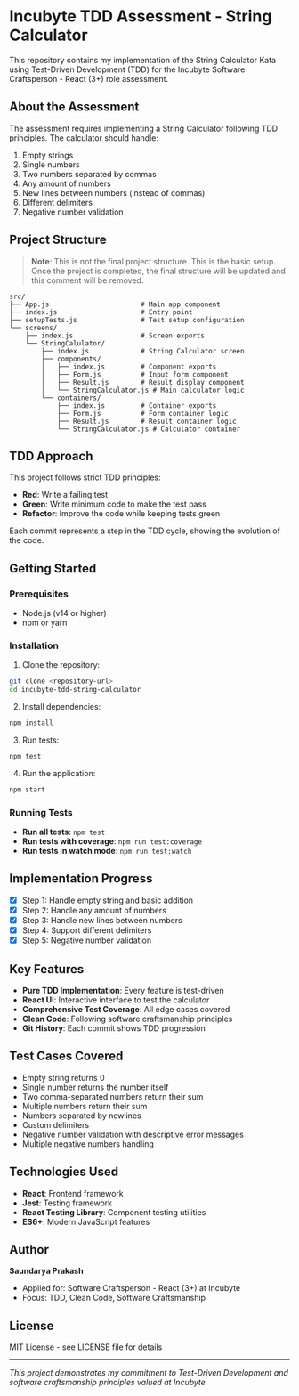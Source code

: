 # Incubyte TDD Assessment - String Calculator

This repository contains my implementation of the String Calculator Kata using Test-Driven Development (TDD) for the Incubyte Software Craftsperson - React (3+) role assessment.

## About the Assessment

The assessment requires implementing a String Calculator following TDD principles. The calculator should handle:

1. Empty strings
2. Single numbers
3. Two numbers separated by commas
4. Any amount of numbers
5. New lines between numbers (instead of commas)
6. Different delimiters
7. Negative number validation

## Project Structure

> **Note**: This is not the final project structure. This is the basic setup. Once the project is completed, the final structure will be updated and this comment will be removed.

```
src/
├── App.js                       # Main app component
├── index.js                     # Entry point
├── setupTests.js                # Test setup configuration
└── screens/
    ├── index.js                 # Screen exports
    └── StringCalulator/
        ├── index.js             # String Calculator screen
        ├── components/
        │   ├── index.js         # Component exports
        │   ├── Form.js          # Input form component
        │   ├── Result.js        # Result display component
        │   └── StringCalculator.js # Main calculator logic
        └── containers/
            ├── index.js         # Container exports
            ├── Form.js          # Form container logic
            ├── Result.js        # Result container logic
            └── StringCalculator.js # Calculator container
```

## TDD Approach

This project follows strict TDD principles:
- **Red**: Write a failing test
- **Green**: Write minimum code to make the test pass
- **Refactor**: Improve the code while keeping tests green

Each commit represents a step in the TDD cycle, showing the evolution of the code.

## Getting Started

### Prerequisites
- Node.js (v14 or higher)
- npm or yarn

### Installation

1. Clone the repository:
```bash
git clone <repository-url>
cd incubyte-tdd-string-calculator
```

2. Install dependencies:
```bash
npm install
```

3. Run tests:
```bash
npm test
```

4. Run the application:
```bash
npm start
```

### Running Tests

- **Run all tests**: `npm test`
- **Run tests with coverage**: `npm run test:coverage`
- **Run tests in watch mode**: `npm run test:watch`

## Implementation Progress

- [x] Step 1: Handle empty string and basic addition
- [x] Step 2: Handle any amount of numbers
- [x] Step 3: Handle new lines between numbers
- [x] Step 4: Support different delimiters
- [x] Step 5: Negative number validation

## Key Features

- **Pure TDD Implementation**: Every feature is test-driven
- **React UI**: Interactive interface to test the calculator
- **Comprehensive Test Coverage**: All edge cases covered
- **Clean Code**: Following software craftsmanship principles
- **Git History**: Each commit shows TDD progression

## Test Cases Covered

- Empty string returns 0
- Single number returns the number itself
- Two comma-separated numbers return their sum
- Multiple numbers return their sum
- Numbers separated by newlines
- Custom delimiters
- Negative number validation with descriptive error messages
- Multiple negative numbers handling

## Technologies Used

- **React**: Frontend framework
- **Jest**: Testing framework
- **React Testing Library**: Component testing utilities
- **ES6+**: Modern JavaScript features

## Author

**Saundarya Prakash**
- Applied for: Software Craftsperson - React (3+) at Incubyte
- Focus: TDD, Clean Code, Software Craftsmanship

## License

MIT License - see LICENSE file for details

---

*This project demonstrates my commitment to Test-Driven Development and software craftsmanship principles valued at Incubyte.*
